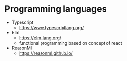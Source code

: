 # Programming languages

- Typescript
    - <https://www.typescriptlang.org/>
- Elm
    - <https://elm-lang.org/>
    - functional programming based on concept of react
- ReasonMl
    - <https://reasonml.github.io/>